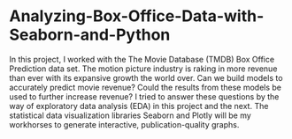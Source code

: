 # Analyzing-Box-Office-Data-with-Seaborn-and-Python
In this project, I worked with the The Movie Database (TMDB) Box Office Prediction data set. The motion picture industry is raking in more revenue than ever with its expansive growth the world over. Can we build models to accurately predict movie revenue? Could the results from these models be used to further increase revenue? I tried to answer these questions by the way of exploratory data analysis (EDA) in this project and the next. The statistical data visualization libraries Seaborn and Plotly will be my workhorses to generate interactive, publication-quality graphs. 
